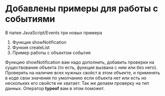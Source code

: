 <h1>Добавлены примеры для работы с событиями</h1>

В папке JavaScript/Events три новых примера

<ol>
	<li>Функция showNotification</li>
	<li>Функия createList</li>
	<li>Пример работы с объектом события</li>
</ol>

Функцию showNotification вам надо дополнить, добавить проверки на существование объекта (то есть, функция вызвана с ним или без него).
Проверять на наличие всех нужных свойст в этом объекте, и применять в коде свои значения по умолчанию если объекта нет или есть но нескольких его свойств не хватает.
Так же делаем проверку на тип данных. Оператор <b>typeof</b> вам в этом поможет.

